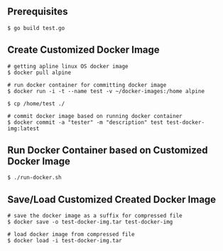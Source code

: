 ## Prerequisites 

``` 
$ go build test.go
``` 

## Create Customized Docker Image

```
# getting apline linux OS docker image
$ docker pull alpine
```

```
# run docker container for committing docker image
$ docker run -i -t --name test -v ~/docker-images:/home alpine
```

```
$ cp /home/test ./
```

```
# commit docker image based on running docker container
$ docker commit -a "tester" -m "description" test test-docker-img:latest
```

## Run Docker Container based on Customized Docker Image

```
$ ./run-docker.sh
```

## Save/Load Customized Created Docker Image

```
# save the docker image as a suffix for compressed file
$ docker save -o test-docker-img.tar test-docker-img
```

```
# load docker image from compressed file
$ docker load -i test-docker-img.tar
```
